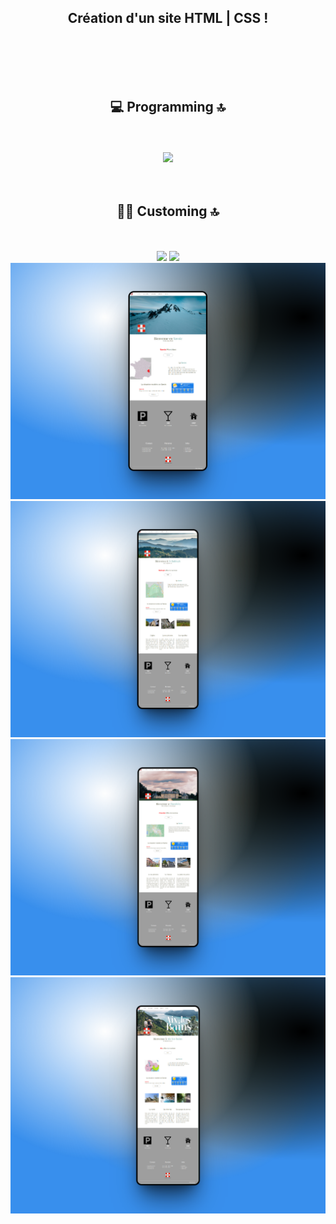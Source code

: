 <div align="center">
        <h2> Création d'un site HTML | CSS ! </h2>
</div><br><br>

<div align="center"><br><br>
        <h2>💻 Programming 🔝</h2><br><br>
        
<img src="https://img.shields.io/badge/HTML5-E34F26?style=for-the-badge&logo=html5&logoColor=white" />
</div>

<div align="center"><br><br>
        <h2>👨‍🎨 Customing 🔝</h2><br><br>
        
<img src="https://img.shields.io/badge/Bootstrap-563D7C?style=for-the-badge&logo=bootstrap&logoColor=white" />
<img src="https://img.shields.io/badge/CSS3-1572B6?style=for-the-badge&logo=css3&logoColor=white" />
</div>



<div align="center">
        <img src="img/642shots_so.png">
        <img src="img/287shots_so.png">
        <img src="img/30shots_so.png">
        <img src="img/743shots_so.png">
</div><br><br>


<div align="center">
</div><br><br>




